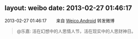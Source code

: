 layout: weibo
date: 2013-02-27 01:46:17
---
2013-02-27 01:46:17  &nbsp;&nbsp;&nbsp;&nbsp;&nbsp;&nbsp; 来自 <a href="http://app.weibo.com/t/feed/l4RWD" rel="nofollow">Weico.Android</a>
转发微博
>  @乐嘉: 活在幻想中的人思情人节，活在现实中的人思财神日。 ​​​

